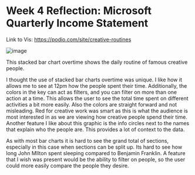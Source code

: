 # Week 4 Reflection: Microsoft Quarterly Income Statement

Link to Vis: https://podio.com/site/creative-routines

![image](https://github.com/BradyA25/reflections/assets/156399490/64332ef5-7cbb-4a3e-9c8e-d12a2f15d318)

This stacked bar chart overtime shows the daily routine of famous creative people.

I thought the use of stacked bar charts overtime was unique. I like how it allows me to see at 12pm how the people spent their time. Additionally, the colors in the key can act as filters, and you can filter on more than one action at a time. This allows the user to see the total time spent on different activities a bit more easily. Also the colors are straight forward and not misleading. Red for creative work was smart as this is what the audience is most interested in as we are viewing how creative people spend their time. Another feature I like about this graphic is the info circles next to the names that explain who the people are. This provides a lot of context to the data.

As with most bar charts it is hard to see the grand total of sections, especially in this case when sections can be split up. Its hard to see how long John MIlton spent sleeping compared to Benjamin Franklin. A feature that I wish was present would be the ability to filter on people, so the user could more easily compare the people they desire.
